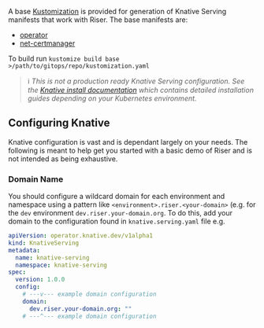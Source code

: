 A base [Kustomization](https://kustomize.io/) is provided for generation of Knative Serving manifests that work with Riser. The base manifests are:
- [operator](https://github.com/knative/operator/releases)
- [net-certmanager](https://github.com/knative/net-certmanager/releases)

To build run `kustomize build base >/path/to/gitops/repo/kustomization.yaml`

> :information_source: _This is not a production ready Knative Serving configuration. See the [Knative install documentation](https://knative.dev/docs/install/) which contains detailed installation guides depending on your Kubernetes environment._

## Configuring Knative
Knative configuration is vast and is dependant largely on your needs. The following is meant to help get you started with a basic demo of Riser and is not intended as being exhaustive.

### Domain Name
You should configure a wildcard domain for each environment and namespace using a pattern like `<environment>.riser.<your-domain>` (e.g. for the `dev` environment `dev.riser.your-domain.org`. To do this, add your domain to the configuration found in `knative.serving.yaml` file e.g.

```yaml
apiVersion: operator.knative.dev/v1alpha1
kind: KnativeServing
metadata:
  name: knative-serving
  namespace: knative-serving
spec:
  version: 1.0.0
  config:
    # ---v--- example domain configuration
    domain:
      dev.riser.your-domain.org: ""
    # ---^--- example domain configuration
```



